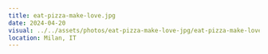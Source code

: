 ```yaml
---
title: eat-pizza-make-love.jpg
date: 2024-04-20
visual: ../../assets/photos/eat-pizza-make-love-jpg/eat-pizza-make-love-07a218b28f.jpg
location: Milan, IT
---
```

